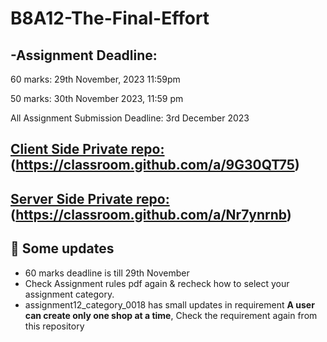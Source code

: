 # B8A12-The-Final-Effort
## -Assignment Deadline:

60 marks: 29th November, 2023 11:59pm

50 marks: 30th November 2023, 11:59 pm

All Assignment Submission Deadline: 3rd December 2023

## [ Client Side Private repo:](https://classroom.github.com/a/9G30QT75)(https://classroom.github.com/a/9G30QT75)

## [ Server Side Private repo:](https://classroom.github.com/a/Nr7ynrnb)(https://classroom.github.com/a/Nr7ynrnb)


## :triangular_flag_on_post: Some updates
 - 60 marks deadline is till 29th November
 - Check Assignment rules pdf again & recheck how to select your assignment category.
 - assignment12_category_0018 has small updates in requirement <b>A user can create only one shop at a time</b>, Check the requirement again from this repository